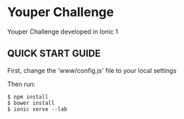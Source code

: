 # Youper Challenge
Youper Challenge developed in Ionic 1

## QUICK START GUIDE
First, change the 'www/config.js' file to your local settings

Then run:

```
$ npm install
$ bower install
$ ionic serve --lab
```
